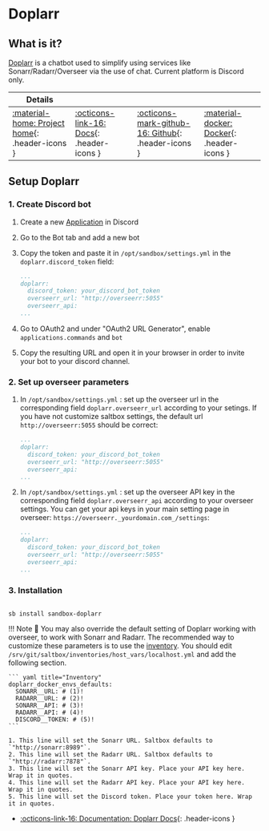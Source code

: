 # Doplarr

## What is it?

[Doplarr](https://kiranshila.github.io/Doplarr/#/) is a chatbot used to simplify using services like Sonarr/Radarr/Overseer via the use of chat. Current platform is Discord only.

| Details     |             |             |             |
|-------------|-------------|-------------|-------------|
| [:material-home: Project home](https://kiranshila.github.io/Doplarr/#/){: .header-icons } | [:octicons-link-16: Docs](https://kiranshila.github.io/Doplarr/#/configuration){: .header-icons } | [:octicons-mark-github-16: Github](https://github.com/kiranshila/doplarr){: .header-icons } | [:material-docker: Docker](https://hub.docker.com/r/linuxserver/doplarr){: .header-icons }|

## Setup Doplarr

### 1. Create Discord bot

1. Create a new [Application](https://discord.com/developers/applications) in Discord
2. Go to the Bot tab and add a new bot
3. Copy the token and paste it in `/opt/sandbox/settings.yml` in the `doplarr.discord_token` field:

    ```yaml hl_lines="3" title="/opt/sandbox/settings.yml"
    ...
    doplarr:
      discord_token: your_discord_bot_token
      overseerr_url: "http://overseerr:5055"
      overseerr_api:
    ...
    ```

4. Go to OAuth2 and under "OAuth2 URL Generator", enable `applications.commands` and `bot`
5. Copy the resulting URL and open it in your browser in order to invite your bot to your discord channel.

### 2. Set up overseer parameters

1. In `/opt/sandbox/settings.yml` : set up the overseer url in the corresponding field `doplarr.overseerr_url` according to your setings. If you have not customize saltbox settings, the default url `http://overseerr:5055` should be correct:

    ```yaml hl_lines="4" title="/opt/sandbox/settings.yml"
    ...
    doplarr:
      discord_token: your_discord_bot_token
      overseerr_url: "http://overseerr:5055"
      overseerr_api:
    ...
    ```

2. In `/opt/sandbox/settings.yml` : set up the overseer API key in the corresponding field `doplarr.overseerr_api` according to your overseer settings.
You can get your api keys in your main setting page in overseer: `https://overseerr._yourdomain.com_/settings`:

    ```yaml hl_lines="5" title="/opt/sandbox/settings.yml"
    ...
    doplarr:
      discord_token: your_discord_bot_token
      overseerr_url: "http://overseerr:5055"
      overseerr_api:
    ...
    ```

### 3. Installation

``` shell

sb install sandbox-doplarr

```

!!! Note
      📢 You may also override the default setting of Doplarr working with overseer, to work with Sonarr and Radarr.
      The recommended way to customize these parameters is to use the [inventory](../../saltbox/inventory/index.md). You should edit `/srv/git/saltbox/inventories/host_vars/localhost.yml` and add the following section.

    ``` yaml title="Inventory"
    doplarr_docker_envs_defaults:
      SONARR__URL: # (1)!
      RADARR__URL: # (2)!
      SONARR__API: # (3)!
      RADARR__API: # (4)!
      DISCORD__TOKEN: # (5)!
    ```

    1. This line will set the Sonarr URL. Saltbox defaults to `"http://sonarr:8989"`.
    2. This line will set the Radarr URL. Saltbox defaults to `"http://radarr:7878"`.
    3. This line will set the Sonarr API key. Place your API key here. Wrap it in quotes.
    4. This line will set the Radarr API key. Place your API key here. Wrap it in quotes.
    5. This line will set the Discord token. Place your token here. Wrap it in quotes.

- [:octicons-link-16: Documentation: Doplarr Docs](https://kiranshila.github.io/Doplarr/#/configuration){: .header-icons }
